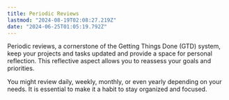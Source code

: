 ```yaml
---
title: Periodic Reviews
lastmod: "2024-08-19T02:08:27.219Z"
date: "2024-06-25T01:05:19.792Z"
---
```


Periodic reviews, a cornerstone of the Getting Things Done (GTD) system, keep your projects and tasks updated and provide a space for personal reflection. This reflective aspect allows you to reassess your goals and priorities.

You might review daily, weekly, monthly, or even yearly depending on your needs. It is essential to make it a habit to stay organized and focused.
